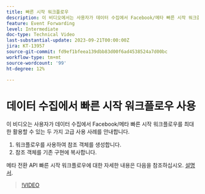 ```yaml
---
title: 빠른 시작 워크플로우
description: 이 비디오에서는 사용자가 데이터 수집에서 Facebook/메타 빠른 시작 워크플로우를 최대한 활용할 수 있는 두 가지 고급 사용 사례를 안내합니다.
feature: Event Forwarding
level: Intermediate
doc-type: Technical Video
last-substantial-update: 2023-09-21T00:00:00Z
jira: KT-13957
source-git-commit: fd9ef1bfeea139dbb83d00f6ad4538524a7d00bc
workflow-type: tm+mt
source-wordcount: '99'
ht-degree: 12%

---
```


# 데이터 수집에서 빠른 시작 워크플로우 사용


이 비디오는 사용자가 데이터 수집에서 Facebook/메타 빠른 시작 워크플로우를 최대한 활용할 수 있는 두 가지 고급 사용 사례를 안내합니다.

1. 워크플로우를 사용하여 참조 객체를 생성합니다. 
1. 참조 객체를 기존 구현에 복사합니다.

메타 전환 API 빠른 시작 워크플로우에 대한 자세한 내용은 다음을 참조하십시오. [설명서](https://experienceleague.adobe.com/docs/experience-platform/tags/extensions/server/meta/overview.html?lang=en#quick-start).

>[!VIDEO](https://video.tv.adobe.com/v/3424501?learn=on)




